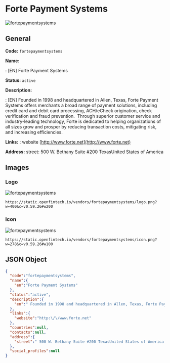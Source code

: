 
# Forte Payment Systems 
![fortepaymentsystems](https://static.openfintech.io/vendors/fortepaymentsystems/logo.png?w=400&c=v0.59.26#w200)  

## General 
 
**Code:** `fortepaymentsystems` 
 
**Name:** 
 
:	[EN] Forte Payment Systems 
 
**Status:** `active` 
 
**Description:** 
 
: [EN]  Founded in 1998 and headquartered in Allen, Texas, Forte Payment Systems offers merchants a broad range of payment solutions, including credit card and debit card processing, ACH/eCheck origination, check verification and fraud prevention.  Through superior customer service and industry-leading technology, Forte is dedicated to helping organizations of all sizes grow and prosper by reducing transaction costs, mitigating risk, and increasing efficiencies.  
 
**Links:** 
: website [http://www.forte.net](http://www.forte.net) 
 
**Address:** 
street:  500 W. Bethany Suite #200 TexasUnited States of America  

## Images 

### Logo 
 
![fortepaymentsystems](https://static.openfintech.io/vendors/fortepaymentsystems/logo.png?w=400&c=v0.59.26#w200)  

```
https://static.openfintech.io/vendors/fortepaymentsystems/logo.png?w=400&c=v0.59.26#w200
```  

### Icon 
 
![fortepaymentsystems](https://static.openfintech.io/vendors/fortepaymentsystems/icon.png?w=278&c=v0.59.26#w100)  

```
https://static.openfintech.io/vendors/fortepaymentsystems/icon.png?w=278&c=v0.59.26#w100
```  

## JSON Object 

```json
{
  "code":"fortepaymentsystems",
  "name":{
    "en":"Forte Payment Systems"
  },
  "status":"active",
  "description":{
    "en":" Founded in 1998 and headquartered in Allen, Texas, Forte Payment Systems offers merchants a broad range of payment solutions, including credit card and debit card processing, ACH\/eCheck origination, check verification and fraud prevention.\u00a0 Through superior customer service and industry-leading technology, Forte is dedicated to helping organizations of all sizes grow and prosper by reducing transaction costs, mitigating risk, and increasing efficiencies. "
  },
  "links":{
    "website":"http:\/\/www.forte.net"
  },
  "countries":null,
  "contacts":null,
  "address":{
    "street":" 500 W. Bethany Suite #200 TexasUnited States of America "
  },
  "social_profiles":null
}
```  
